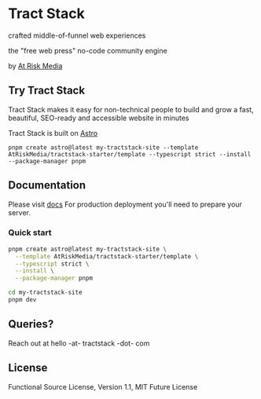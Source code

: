 # Tract Stack

crafted middle-of-funnel web experiences

the "free web press"
no-code community engine

by [At Risk Media](https://atriskmedia.com)

## Try Tract Stack

Tract Stack makes it easy for non-technical people to build and grow a fast, beautiful, SEO-ready and accessible website in minutes

Tract Stack is built on [Astro](https://astro.build/)

`pnpm create astro@latest my-tractstack-site --template AtRiskMedia/tractstack-starter/template --typescript strict --install --package-manager pnpm`

## Documentation

Please visit [docs](https://tractstack.org)
For production deployment you'll need to prepare your server.

### Quick start

```bash
pnpm create astro@latest my-tractstack-site \
  --template AtRiskMedia/tractstack-starter/template \
  --typescript strict \
  --install \
  --package-manager pnpm

cd my-tractstack-site
pnpm dev
```

## Queries?

Reach out at hello -at- tractstack -dot- com

## License

Functional Source License, Version 1.1, MIT Future License

